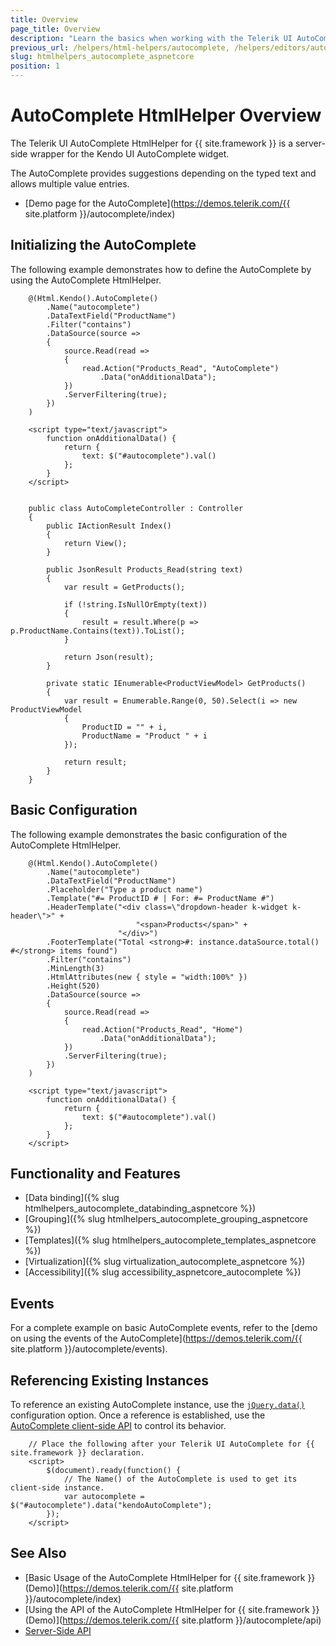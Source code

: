 ```yaml
---
title: Overview
page_title: Overview
description: "Learn the basics when working with the Telerik UI AutoComplete HtmlHelper for {{ site.framework }}."
previous_url: /helpers/html-helpers/autocomplete, /helpers/editors/autocomplete/overview
slug: htmlhelpers_autocomplete_aspnetcore
position: 1
---
```


# AutoComplete HtmlHelper Overview

The Telerik UI AutoComplete HtmlHelper for {{ site.framework }} is a server-side wrapper for the Kendo UI AutoComplete widget.

The AutoComplete provides suggestions depending on the typed text and allows multiple value entries.

* [Demo page for the AutoComplete](https://demos.telerik.com/{{ site.platform }}/autocomplete/index)

## Initializing the AutoComplete

The following example demonstrates how to define the AutoComplete by using the AutoComplete HtmlHelper.

```Razor
    @(Html.Kendo().AutoComplete()
        .Name("autocomplete")
        .DataTextField("ProductName")
        .Filter("contains")
        .DataSource(source =>
        {
            source.Read(read =>
            {
                read.Action("Products_Read", "AutoComplete")
                    .Data("onAdditionalData");
            })
            .ServerFiltering(true);
        })
    )

    <script type="text/javascript">
        function onAdditionalData() {
            return {
                text: $("#autocomplete").val()
            };
        }
    </script>

```
```Controller

    public class AutoCompleteController : Controller
    {
        public IActionResult Index()
        {
            return View();
        }

        public JsonResult Products_Read(string text)
        {
            var result = GetProducts();

            if (!string.IsNullOrEmpty(text))
            {
                result = result.Where(p => p.ProductName.Contains(text)).ToList();
            }

            return Json(result);
        }

        private static IEnumerable<ProductViewModel> GetProducts()
        {
            var result = Enumerable.Range(0, 50).Select(i => new ProductViewModel
            {
                ProductID = "" + i,
                ProductName = "Product " + i
            });

            return result;
        }
    }
```

## Basic Configuration

The following example demonstrates the basic configuration of the AutoComplete HtmlHelper.

```
    @(Html.Kendo().AutoComplete()
        .Name("autocomplete")
        .DataTextField("ProductName")
        .Placeholder("Type a product name")
        .Template("#= ProductID # | For: #= ProductName #")
        .HeaderTemplate("<div class=\"dropdown-header k-widget k-header\">" +
                            "<span>Products</span>" +
                        "</div>")
        .FooterTemplate("Total <strong>#: instance.dataSource.total() #</strong> items found")
        .Filter("contains")
        .MinLength(3)
        .HtmlAttributes(new { style = "width:100%" })
        .Height(520)
        .DataSource(source =>
        {
            source.Read(read =>
            {
                read.Action("Products_Read", "Home")
                    .Data("onAdditionalData");
            })
            .ServerFiltering(true);
        })
    )

    <script type="text/javascript">
        function onAdditionalData() {
            return {
                text: $("#autocomplete").val()
            };
        }
    </script>
```

## Functionality and Features

* [Data binding]({% slug htmlhelpers_autocomplete_databinding_aspnetcore %})
* [Grouping]({% slug htmlhelpers_autocomplete_grouping_aspnetcore %})
* [Templates]({% slug htmlhelpers_autocomplete_templates_aspnetcore %})
* [Virtualization]({% slug virtualization_autocomplete_aspnetcore %})
* [Accessibility]({% slug accessibility_aspnetcore_autocomplete %})

## Events

For a complete example on basic AutoComplete events, refer to the [demo on using the events of the AutoComplete](https://demos.telerik.com/{{ site.platform }}/autocomplete/events).

## Referencing Existing Instances

To reference an existing AutoComplete instance, use the [`jQuery.data()`](https://api.jquery.com/jQuery.data/) configuration option. Once a reference is established, use the [AutoComplete client-side API](https://docs.telerik.com/kendo-ui/api/javascript/ui/autocomplete#methods) to control its behavior.

```
    // Place the following after your Telerik UI AutoComplete for {{ site.framework }} declaration.
    <script>
        $(document).ready(function() {
            // The Name() of the AutoComplete is used to get its client-side instance.
            var autocomplete = $("#autocomplete").data("kendoAutoComplete");
        });
    </script>
```

## See Also

* [Basic Usage of the AutoComplete HtmlHelper for {{ site.framework }} (Demo)](https://demos.telerik.com/{{ site.platform }}/autocomplete/index)
* [Using the API of the AutoComplete HtmlHelper for {{ site.framework }} (Demo)](https://demos.telerik.com/{{ site.platform }}/autocomplete/api)
* [Server-Side API](/api/autocomplete)
